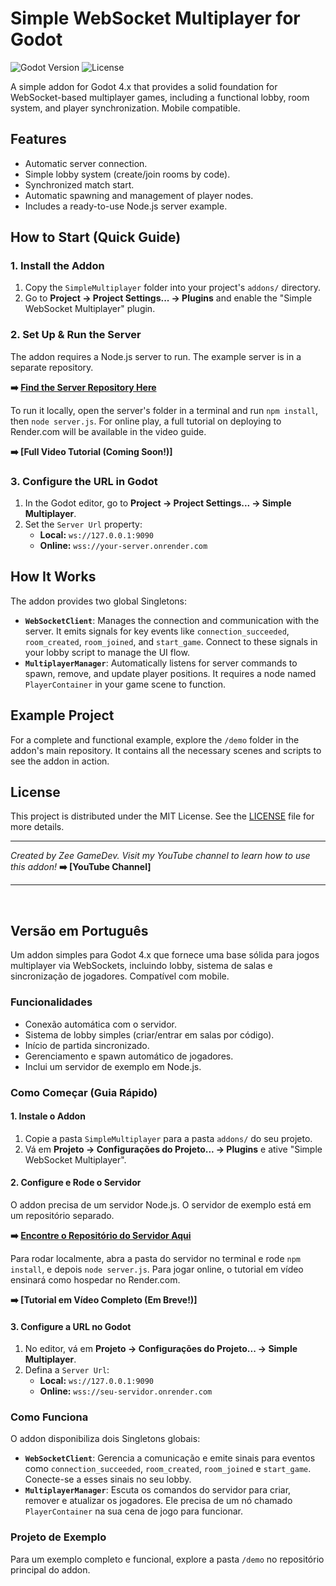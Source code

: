 # Simple WebSocket Multiplayer for Godot

![Godot Version](https://img.shields.io/badge/Godot-4.x-blue.svg)
![License](https://img.shields.io/badge/License-MIT-green.svg)

A simple addon for Godot 4.x that provides a solid foundation for WebSocket-based multiplayer games, including a functional lobby, room system, and player synchronization. Mobile compatible.

## Features

* Automatic server connection.
* Simple lobby system (create/join rooms by code).
* Synchronized match start.
* Automatic spawning and management of player nodes.
* Includes a ready-to-use Node.js server example.

## How to Start (Quick Guide)

### 1. Install the Addon
1.  Copy the `SimpleMultiplayer` folder into your project's `addons/` directory.
2.  Go to **Project -> Project Settings... -> Plugins** and enable the "Simple WebSocket Multiplayer" plugin.

### 2. Set Up & Run the Server
The addon requires a Node.js server to run. The example server is in a separate repository.

**➡️ [Find the Server Repository Here](https://github.com/welson-rodrigues/ServidorWebSocketGodot)**

To run it locally, open the server's folder in a terminal and run `npm install`, then `node server.js`. For online play, a full tutorial on deploying to Render.com will be available in the video guide.

**➡️ [Full Video Tutorial (Coming Soon!)]**

### 3. Configure the URL in Godot
1.  In the Godot editor, go to **Project -> Project Settings... -> Simple Multiplayer**.
2.  Set the `Server Url` property:
	* **Local:** `ws://127.0.0.1:9090`
	* **Online:** `wss://your-server.onrender.com`

## How It Works

The addon provides two global Singletons:

* **`WebSocketClient`**: Manages the connection and communication with the server. It emits signals for key events like `connection_succeeded`, `room_created`, `room_joined`, and `start_game`. Connect to these signals in your lobby script to manage the UI flow.
* **`MultiplayerManager`**: Automatically listens for server commands to spawn, remove, and update player positions. It requires a node named `PlayerContainer` in your game scene to function.

## Example Project

For a complete and functional example, explore the `/demo` folder in the addon's main repository. It contains all the necessary scenes and scripts to see the addon in action.

## License
This project is distributed under the MIT License. See the [LICENSE](https://github.com/welson-rodrigues/GodotWebSocketMultiplayer/blob/main/LICENSE) file for more details.

---

*Created by Zee GameDev.*
*Visit my YouTube channel to learn how to use this addon!*
**➡️ [YouTube Channel]**

---
<br>

## Versão em Português

Um addon simples para Godot 4.x que fornece uma base sólida para jogos multiplayer via WebSockets, incluindo lobby, sistema de salas e sincronização de jogadores. Compatível com mobile.

### Funcionalidades
* Conexão automática com o servidor.
* Sistema de lobby simples (criar/entrar em salas por código).
* Início de partida sincronizado.
* Gerenciamento e spawn automático de jogadores.
* Inclui um servidor de exemplo em Node.js.

### Como Começar (Guia Rápido)

#### 1. Instale o Addon
1. Copie a pasta `SimpleMultiplayer` para a pasta `addons/` do seu projeto.
2. Vá em **Projeto -> Configurações do Projeto... -> Plugins** e ative "Simple WebSocket Multiplayer".

#### 2. Configure e Rode o Servidor
O addon precisa de um servidor Node.js. O servidor de exemplo está em um repositório separado.

**➡️ [Encontre o Repositório do Servidor Aqui](https://github.com/welson-rodrigues/ServidorWebSocketGodot)**

Para rodar localmente, abra a pasta do servidor no terminal e rode `npm install`, e depois `node server.js`. Para jogar online, o tutorial em vídeo ensinará como hospedar no Render.com.

**➡️ [Tutorial em Vídeo Completo (Em Breve!)]**

#### 3. Configure a URL no Godot
1. No editor, vá em **Projeto -> Configurações do Projeto... -> Simple Multiplayer**.
2. Defina a `Server Url`:
    * **Local:** `ws://127.0.0.1:9090`
    * **Online:** `wss://seu-servidor.onrender.com`

### Como Funciona
O addon disponibiliza dois Singletons globais:
* **`WebSocketClient`**: Gerencia a comunicação e emite sinais para eventos como `connection_succeeded`, `room_created`, `room_joined` e `start_game`. Conecte-se a esses sinais no seu lobby.
* **`MultiplayerManager`**: Escuta os comandos do servidor para criar, remover e atualizar os jogadores. Ele precisa de um nó chamado `PlayerContainer` na sua cena de jogo para funcionar.

### Projeto de Exemplo
Para um exemplo completo e funcional, explore a pasta `/demo` no repositório principal do addon.
